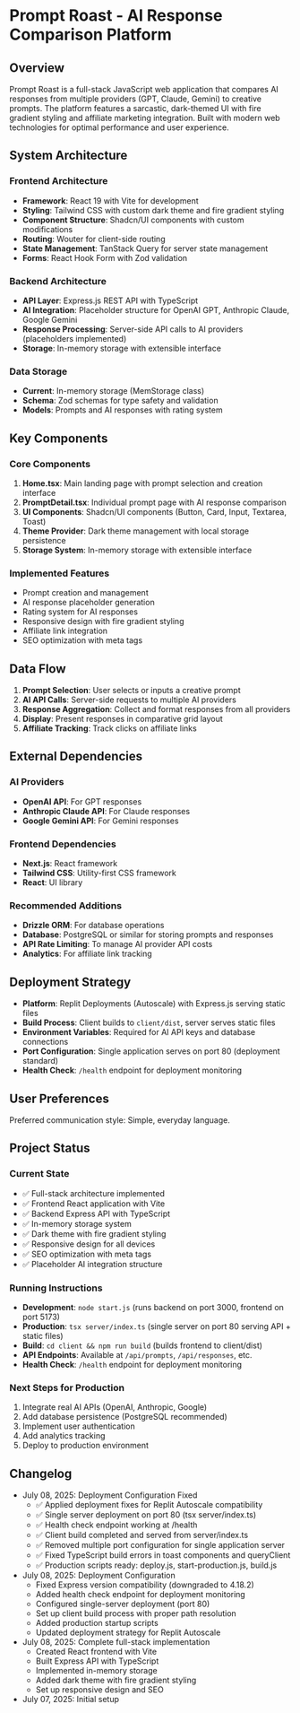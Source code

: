 # Prompt Roast - AI Response Comparison Platform

## Overview

Prompt Roast is a full-stack JavaScript web application that compares AI responses from multiple providers (GPT, Claude, Gemini) to creative prompts. The platform features a sarcastic, dark-themed UI with fire gradient styling and affiliate marketing integration. Built with modern web technologies for optimal performance and user experience.

## System Architecture

### Frontend Architecture
- **Framework**: React 19 with Vite for development
- **Styling**: Tailwind CSS with custom dark theme and fire gradient styling
- **Component Structure**: Shadcn/UI components with custom modifications
- **Routing**: Wouter for client-side routing
- **State Management**: TanStack Query for server state management
- **Forms**: React Hook Form with Zod validation

### Backend Architecture
- **API Layer**: Express.js REST API with TypeScript
- **AI Integration**: Placeholder structure for OpenAI GPT, Anthropic Claude, Google Gemini
- **Response Processing**: Server-side API calls to AI providers (placeholders implemented)
- **Storage**: In-memory storage with extensible interface

### Data Storage
- **Current**: In-memory storage (MemStorage class)
- **Schema**: Zod schemas for type safety and validation
- **Models**: Prompts and AI responses with rating system

## Key Components

### Core Components
1. **Home.tsx**: Main landing page with prompt selection and creation interface
2. **PromptDetail.tsx**: Individual prompt page with AI response comparison
3. **UI Components**: Shadcn/UI components (Button, Card, Input, Textarea, Toast)
4. **Theme Provider**: Dark theme management with local storage persistence
5. **Storage System**: In-memory storage with extensible interface

### Implemented Features
- Prompt creation and management
- AI response placeholder generation
- Rating system for AI responses
- Responsive design with fire gradient styling
- Affiliate link integration
- SEO optimization with meta tags

## Data Flow

1. **Prompt Selection**: User selects or inputs a creative prompt
2. **AI API Calls**: Server-side requests to multiple AI providers
3. **Response Aggregation**: Collect and format responses from all providers
4. **Display**: Present responses in comparative grid layout
5. **Affiliate Tracking**: Track clicks on affiliate links

## External Dependencies

### AI Providers
- **OpenAI API**: For GPT responses
- **Anthropic Claude API**: For Claude responses  
- **Google Gemini API**: For Gemini responses

### Frontend Dependencies
- **Next.js**: React framework
- **Tailwind CSS**: Utility-first CSS framework
- **React**: UI library

### Recommended Additions
- **Drizzle ORM**: For database operations
- **Database**: PostgreSQL or similar for storing prompts and responses
- **API Rate Limiting**: To manage AI provider API costs
- **Analytics**: For affiliate link tracking

## Deployment Strategy

- **Platform**: Replit Deployments (Autoscale) with Express.js serving static files
- **Build Process**: Client builds to `client/dist`, server serves static files
- **Environment Variables**: Required for AI API keys and database connections
- **Port Configuration**: Single application serves on port 80 (deployment standard)
- **Health Check**: `/health` endpoint for deployment monitoring

## User Preferences

Preferred communication style: Simple, everyday language.

## Project Status

### Current State
- ✅ Full-stack architecture implemented
- ✅ Frontend React application with Vite
- ✅ Backend Express API with TypeScript
- ✅ In-memory storage system
- ✅ Dark theme with fire gradient styling
- ✅ Responsive design for all devices
- ✅ SEO optimization with meta tags
- ✅ Placeholder AI integration structure

### Running Instructions
- **Development**: `node start.js` (runs backend on port 3000, frontend on port 5173)
- **Production**: `tsx server/index.ts` (single server on port 80 serving API + static files)
- **Build**: `cd client && npm run build` (builds frontend to client/dist)
- **API Endpoints**: Available at `/api/prompts`, `/api/responses`, etc.
- **Health Check**: `/health` endpoint for deployment monitoring

### Next Steps for Production
1. Integrate real AI APIs (OpenAI, Anthropic, Google)
2. Add database persistence (PostgreSQL recommended)
3. Implement user authentication
4. Add analytics tracking
5. Deploy to production environment

## Changelog

- July 08, 2025: Deployment Configuration Fixed
  - ✅ Applied deployment fixes for Replit Autoscale compatibility
  - ✅ Single server deployment on port 80 (tsx server/index.ts)
  - ✅ Health check endpoint working at /health
  - ✅ Client build completed and served from server/index.ts
  - ✅ Removed multiple port configuration for single application server
  - ✅ Fixed TypeScript build errors in toast components and queryClient
  - ✅ Production scripts ready: deploy.js, start-production.js, build.js
- July 08, 2025: Deployment Configuration
  - Fixed Express version compatibility (downgraded to 4.18.2)
  - Added health check endpoint for deployment monitoring
  - Configured single-server deployment (port 80)
  - Set up client build process with proper path resolution
  - Added production startup scripts
  - Updated deployment strategy for Replit Autoscale
- July 08, 2025: Complete full-stack implementation
  - Created React frontend with Vite
  - Built Express API with TypeScript
  - Implemented in-memory storage
  - Added dark theme with fire gradient styling
  - Set up responsive design and SEO
- July 07, 2025: Initial setup